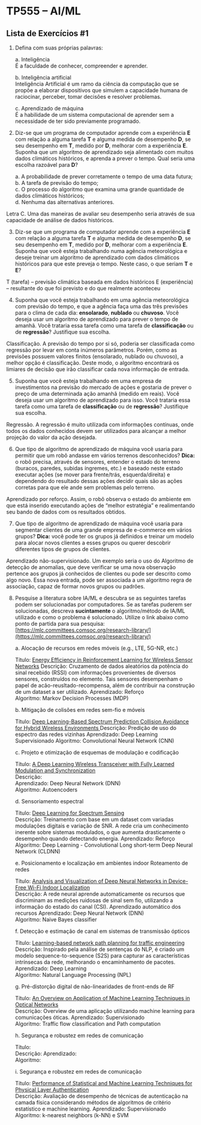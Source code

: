 # TP555 – AI/ML

 ## Lista de Exercícios #1

1.  Defina com suas próprias palavras:
    
    a. Inteligência  
    É a faculdade de conhecer, compreender e aprender.
    
    b. Inteligência artificial  
    Inteligência Artificial é um ramo da ciência da computação que se propõe a elaborar dispositivos que simulem a capacidade humana de raciocinar, perceber, tomar decisões e resolver problemas.
    
    c. Aprendizado de máquina  
    É a habilidade de um sistema computacional de aprender sem a necessidade de ter sido previamente programado.
    
2.  Diz-se que um programa de computador aprende com a experiência  **E**  com relação a alguma tarefa  **T**  e alguma medida de desempenho  **D**, se seu desempenho em  **T**, medido por  **D**, melhorar com a experiência  **E**. Suponha que um algoritmo de aprendizado seja alimentado com muitos dados climáticos históricos, e aprenda a prever o tempo. Qual seria uma escolha razoável para  **D**?
    
    a. A probabilidade de prever corretamente o tempo de uma data futura;  
    b. A tarefa de previsão do tempo;  
    c. O processo do algoritmo que examina uma grande quantidade de dados climáticos históricos;  
    d. Nenhuma das alternativas anteriores.  
    
Letra C. Uma das maneiras de avaliar seu desempenho seria através de sua capacidade de análise de dados históricos.

3.  Diz-se que um programa de computador aprende com a experiência  **E**  com relação a alguma tarefa  **T**  e alguma medida de desempenho  **D**, se seu desempenho em  **T**, medido por  **D**, melhorar com a experiência  **E**. Suponha que você esteja trabalhando numa agência meteorológica e deseje treinar um algoritmo de aprendizado com dados climáticos históricos para que este preveja o tempo. Neste caso, o que seriam  **T**  e  **E**?

T (tarefa) – previsão climática baseada em dados históricos
E  (experiência) – resultante do que foi previsto e do que realmente aconteceu

4.  Suponha que você esteja trabalhando em uma agência meteorológica com previsão do tempo, e que a agência faça uma das três previsões para o clima de cada dia:  **ensolarado**,  **nublado**  ou  **chuvoso**. Você deseja usar um algoritmo de aprendizado para prever o tempo de amanhã. Você trataria essa tarefa como uma tarefa de  **classificação**  ou de  **regressão**? Justifique sua escolha.

Classificação. A previsão do tempo por si só, poderia ser classificada como regressão por levar em conta inúmeros parâmetros. Porém, como as previsões possuem valores finitos (ensolarado, nublado ou chuvoso), a melhor opção é classificação. Deste modo, o algoritmo encontrará os limiares de decisão que irão classificar cada nova informação de entrada.

5.  Suponha que você esteja trabalhando em uma empresa de investimentos na previsão do mercado de ações e gostaria de prever o preço de uma determinada ação amanhã (medido em reais). Você deseja usar um algoritmo de aprendizado para isso. Você trataria essa tarefa como uma tarefa de  **classificação**  ou de  **regressão**? Justifique sua escolha.

Regressão. A regressão é muito utilizada com informações contínuas, onde todos os dados conhecidos devem ser utilizados para alcançar a melhor projeção do valor da ação desejada.

6.  Que tipo de algoritmo de aprendizado de máquina você usaria para permitir que um robô andasse em vários terrenos desconhecidos?  **Dica:**  o robô precisa, através de sensores, entender o estado do terreno (buracos, paredes, subidas íngremes, etc.) e baseado neste estado executar ações (se mover para frente/trás, esquerda/direita) e dependendo do resultado dessas ações decidir quais são as ações corretas para que ele ande sem problemas pelo terreno.

Aprendizado por reforço. Assim, o robô observa o estado do ambiente em que está inserido executando ações de “melhor estratégia” e realimentando seu bando de dados com os resultados obtidos.

7.  Que tipo de algoritmo de aprendizado de máquina você usaria para segmentar clientes de uma grande empresa de e-commerce em vários grupos?  **Dica:**  você pode ter os grupos já definidos e treinar um modelo para alocar novos clientes a esses grupos ou querer descobrir diferentes tipos de grupos de clientes.

Aprendizado não-supervisionado. Um exemplo seria o uso do Algoritmo de detecção de anomalias, que deve verificar se uma nova observação pertence aos grupos já conhecidos de clientes ou pode ser descrito como algo novo. Essa nova entrada, pode ser associada a um algoritmo regra de associação, capaz de formar novos grupos ou padrões.

8.  Pesquise a literatura sobre IA/ML e descubra se as seguintes tarefas podem ser solucionadas por computadores. Se as tarefas puderem ser solucionadas, descreva  **sucintamente**  o algoritmo/método de IA/ML utilizado e como o problema é solucionado. Utilize o link abaixo como ponto de partida para sua pesquisa: <br/>[https://mlc.committees.comsoc.org/research-library/](https://mlc.committees.comsoc.org/research-library/)
    
    a. Alocação de recursos em redes móveis (e.g., LTE, 5G-NR, etc.)
    
    Título: [Energy Efficiency in Reinforcement Learning for Wireless Sensor Networks](https://arxiv.org/pdf/1812.02538.pdf)
    Descrição:  Cruzamento de dados aleatórios da potência do sinal recebido (RSSI) com informações provenientes de diversos sensores, construídos no elemento. Tais sensores desempenham o papel de acão-reusltado-recompensa, além de contribuir na construção de um dataset a ser utilizado.
    Aprendizado: Reforço  
    Algoritmo: Markov Decision Processes (MDP)  
    
    b. Mitigação de colisões em redes sem-fio e móveis
    
    Título: [Deep Learning-Based Spectrum Prediction Collision Avoidance for Hybrid Wireless Environments  ](https://ieeexplore.ieee.org/document/8684944)
    Descrição: Predição de uso do espectro das redes vizinhas
    Aprendizado: Deep Learning  Supervisionado
    Algoritmo: Convolutional Neural Network (CNN)  
    
    c. Projeto e otimização de esquemas de modulação e codificação
    
    Título: [A Deep Learning Wireless Transceiver with Fully Learned Modulation and Synchronization](https://arxiv.org/pdf/1905.10468.pdf)  
    Descrição:  
    Aprendizado: Deep Neural Network (DNN)  
    Algoritmo: Autoencoders  
    
    d. Sensoriamento espectral
    
    Título: [Deep Learning for Spectrum Sensing](https://arxiv.org/pdf/1909.02730.pdf)  
    Descrição: Treinamento com base em um dataset com variadas modulações digitais e variação de SNR. A rede cria um conhecimento inerente sobre sistemas modulados, o que aumenta drasticamente o desempenho quando detectando energia.
    Aprendizado: Reforço  
    Algoritmo: Deep Learning - Convolutional Long short-term Deep Neural Network (CLDNN)  
    
    e. Posicionamento e localização em ambientes indoor Roteamento de redes
    
    Título: [Analysis and Visualization of Deep Neural Networks in Device-Free Wi-Fi Indoor Localization](https://arxiv.org/pdf/1904.10154.pdf)  
    Descrição: A rede neural aprende automaticamente os recursos que discriminam as medições ruidosas de sinal sem fio, utilizando a informação do estado do canal (CSI).
    Aprendizado automático dos recursos 
    Aprendizado: Deep Neural Network (DNN)  
    Algoritmo: Naive Bayes classifier  
    
    f. Detecção e estimação de canal em sistemas de transmissão ópticos
    
    Título: [Learning-based network path planning for traffic engineering](https://www.sciencedirect.com/science/article/pii/S0167739X18313244)  
    Descrição: Inspirado pela análise de sentenças do NLP, é criado um modelo
sequence-to-sequence (S2S) para capturar as características intrínsecas da rede, melhorando o encaminhamento de pacotes.
    Aprendizado: Deep Learning  
    Algoritmo: Natural Language Processing (NPL)  
    
    g. Pré-distorção digital de não-linearidades de front-ends de RF
    
    Título: [An Overview on Application of Machine Learning Techniques in Optical Networks](https://www.researchgate.net/publication/328821936_An_Overview_on_Application_of_Machine_Learning_Techniques_in_Optical_Networks)  
   Descrição: Overview de uma aplicação utilizando machine learning para comunicações óticas.
    Aprendizado: Supervisionado  
    Algoritmo: Traffic flow classification and Path computation  
    
    h. Segurança e robustez em redes de comunicação
    
    Título:  
    Descrição:
    Aprendizado:  
    Algoritmo:  
    
    i. Segurança e robustez em redes de comunicação
    
    Título: [Performance of Statistical and Machine Learning Techniques for Physical Layer Authentication](https://arxiv.org/pdf/2001.06238.pdf)  
   Descrição: Avaliação de desempenho de técnicas de autenticação na camada física considerando métodos de algoritmos de critério estatístico e machine learning.
    Aprendizado: Supervisionado  
    Algoritmo: k-nearest neighbors (k-NN) e SVM
